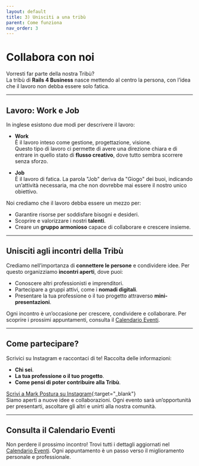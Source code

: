 ```yaml
---
layout: default
title: 3) Unisciti a una tribù
parent: Come funziona
nav_order: 3
---
```



# Collabora con noi

Vorresti far parte della nostra Tribù?  
La tribù di **Rails 4 Business** nasce mettendo al centro la persona, con l’idea che il lavoro non debba essere solo fatica.  

---

## Lavoro: **Work** e **Job**
In inglese esistono due modi per descrivere il lavoro:

- **Work**  
  È il lavoro inteso come gestione, progettazione, visione.  
  Questo tipo di lavoro ci permette di avere una direzione chiara e di entrare in quello stato di **flusso creativo**, dove tutto sembra scorrere senza sforzo.

- **Job**  
  È il lavoro di fatica. La parola "Job" deriva da "Giogo" dei buoi, indicando un’attività necessaria, ma che non dovrebbe mai essere il nostro unico obiettivo.

Noi crediamo che il lavoro debba essere un mezzo per:
- Garantire risorse per soddisfare bisogni e desideri.
- Scoprire e valorizzare i nostri **talenti**.
- Creare un **gruppo armonioso** capace di collaborare e crescere insieme.

---

## Unisciti agli incontri della Tribù
Crediamo nell’importanza di **connettere le persone** e condividere idee. Per questo organizziamo **incontri aperti**, dove puoi:
- Conoscere altri professionisti e imprenditori.
- Partecipare a gruppi attivi, come i **nomadi digitali**.
- Presentare la tua professione o il tuo progetto attraverso **mini-presentazioni**.

Ogni incontro è un’occasione per crescere, condividere e collaborare. Per scoprire i prossimi appuntamenti, consulta il [Calendario Eventi](#).

---

## Come partecipare?
Scrivici su Instagram e raccontaci di te! Raccolta delle informazioni:
- **Chi sei**.
- **La tua professione o il tuo progetto**.
- **Come pensi di poter contribuire alla Tribù**.

[Scrivi a Mark Postura su Instagram](https://www.instagram.com/rails4b){:target="_blank"}  
Siamo aperti a nuove idee e collaborazioni. Ogni evento sarà un’opportunità per presentarti, ascoltare gli altri e unirti alla nostra comunità.

---

## Consulta il Calendario Eventi
Non perdere il prossimo incontro! Trovi tutti i dettagli aggiornati nel [Calendario Eventi](/risorse/eventi_rails_4_b/). Ogni appuntamento è un passo verso il miglioramento personale e professionale.
